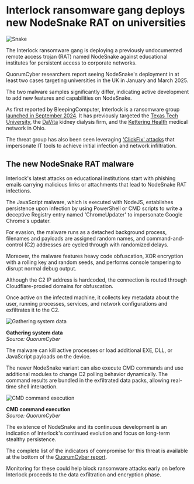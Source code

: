 # Interlock ransomware gang deploys new NodeSnake RAT on universities

![Snake](https://www.bleepstatic.com/content/hl-images/2024/07/11/snake.jpg)

The Interlock ransomware gang is deploying a previously undocumented remote access trojan (RAT) named NodeSnake against educational institutes for persistent access to corporate networks.

QuorumCyber researchers report seeing NodeSnake's deployment in at least two cases targeting universities in the UK in January and March 2025.

The two malware samples significantly differ, indicating active development to add new features and capabilities on NodeSnake.

As first reported by BleepingComputer, Interlock is a ransomware group [launched in September 2024](https://www.bleepingcomputer.com/news/security/meet-interlock-the-new-ransomware-targeting-freebsd-servers/). It has previously targeted the [Texas Tech University](https://www.bleepingcomputer.com/news/security/texas-tech-university-system-data-breach-impacts-14-million-patients/), the [DaVita](https://www.bleepingcomputer.com/news/security/interlock-ransomware-claims-davita-attack-leaks-stolen-data/) kidney dialysis firm, and the [Kettering Health](https://www.bleepingcomputer.com/news/security/kettering-health-hit-by-system-wide-outage-after-ransomware-attack/) medical network in Ohio.

The threat group has also been seen leveraging ['ClickFix' attacks](https://www.bleepingcomputer.com/news/security/interlock-ransomware-gang-pushes-fake-it-tools-in-clickfix-attacks/) that impersonate IT tools to achieve initial infection and network infiltration.

## The new NodeSnake RAT malware

Interlock's latest attacks on educational institutions start with phishing emails carrying malicious links or attachments that lead to NodeSnake RAT infections.

The JavaScript malware, which is executed with NodeJS, establishes persistence upon infection by using PowerShell or CMD scripts to write a deceptive Registry entry named 'ChromeUpdater' to impersonate Google Chrome's updater.

For evasion, the malware runs as a detached background process, filenames and payloads are assigned random names, and command-and-control (C2) addresses are cycled through with randomized delays.

Moreover, the malware features heavy code obfuscation, XOR encryption with a rolling key and random seeds, and performs console tampering to disrupt normal debug output.

Although the C2 IP address is hardcoded, the connection is routed through Cloudflare-proxied domains for obfuscation.

Once active on the infected machine, it collects key metadata about the user, running processes, services, and network configurations and exfiltrates it to the C2.

![Gathering system data](https://www.bleepstatic.com/images/news/u/1220909/2025/May/gatherdata.jpg)

**Gathering system data**  
_Source: QuorumCyber_

The malware can kill active processes or load additional EXE, DLL, or JavaScript payloads on the device.

The newer NodeSnake variant can also execute CMD commands and use additional modules to change C2 polling behavior dynamically. The command results are bundled in the exfiltrated data packs, allowing real-time shell interaction.

![CMD command execution](https://www.bleepstatic.com/images/news/u/1220909/2025/May/cmd.jpg)

**CMD command execution**  
_Source: QuorumCyber_

The existence of NodeSnake and its continuous development is an indication of Interlock's continued evolution and focus on long-term stealthy persistence.

The complete list of the indicators of compromise for this threat is available at the bottom of the [QuorumCyber report](https://www.quorumcyber.com/wp-content/uploads/2025/04/20250416-Higher-Education-Sector-RAT-MP.pdf).

Monitoring for these could help block ransomware attacks early on before Interlock proceeds to the data exfiltration and encryption phase.